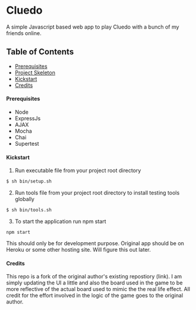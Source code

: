 # Cluedo

A simple Javascript based web app to play Cluedo with a bunch of my friends online.


## Table of Contents

* [Prerequisites](#Prerequisites)
* [Project Skeleton](#Project-Skeleton)
* [Kickstart](#Kickstart)
* [Credits](#Credits)

<h4 id="Prerequisites"> Prerequisites </h4>

* Node
* ExpressJs
* AJAX
* Mocha
* Chai
* Supertest

#### Kickstart ####

1. Run executable file from your project root directory
  ```bash
  $ sh bin/setup.sh
  ```
2. Run tools file from your project root directory to install testing tools globally
  ```bash
  $ sh bin/tools.sh
  ```
3. To start the application run npm start
  ```
  npm start
  ```

This should only be for development purpose. Original app should be on Heroku or some other hosting site. Will figure this out later.


#### Credits ####

This repo is a fork of the original author's existing repostiory (link). I am simply updating the UI a little and also the board used in the game to be more reflective of the actual board used to mimic the the real life effect. All credit for the effort involved in the logic of the game goes to the original author. 
